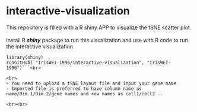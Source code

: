 # interactive-visualization
This repository is filled with a R shiny APP to visualize the tSNE scatter plot. <br><br>
install R ***shiny*** package to run this visualization and use with R code to run the interactive visualization<br>
``` install.packages("shiny")
library(shiny)
runGitHub( "IrisWEI-1996/interactive-visualization", "IrisWEI-1996")```<br>

<br>
- You need to upload a tSNE layout file and input your gene name
- Imported file is preferred to have column name as name/Dim.1/Dim.2/gene names and row names as cell1/cell2 ..

<br><br>
